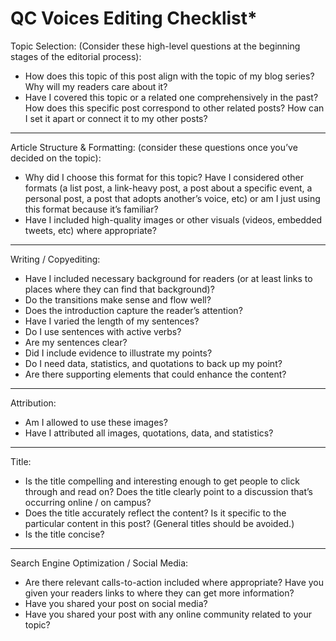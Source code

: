 # QC Voices Editing Checklist* 

Topic Selection: (Consider these high-level questions at the beginning stages of the editorial process):

- How does this topic of this post align with the topic of my blog series? Why will my readers care about it? 
- Have I covered this topic or a related one comprehensively in the past? How does this specific post correspond to other related posts?  How can I set it apart or connect it to my other posts? 

***

Article Structure & Formatting: (consider these questions once you’ve decided on the topic):

- Why did I choose this format for this topic? Have I considered other formats (a list post, a link-heavy post, a post about a specific event, a personal post, a post that adopts another’s voice, etc) or am I just using this format because it’s familiar? 
- Have I included high-quality images or other visuals  (videos, embedded tweets, etc) where appropriate? 

***

Writing / Copyediting: 

- Have I included necessary background for readers (or at least links to places where they can find that background)? 
- Do the transitions make sense and flow well? 
- Does the introduction capture the reader’s attention? 
- Have I varied the length of my sentences?
- Do I use sentences with active verbs? 
- Are my sentences clear? 
- Did I include evidence to illustrate my points? 
- Do I need data, statistics, and quotations to back up my point? 
- Are there supporting elements that could enhance the content? 

***

Attribution: 

- Am I allowed to use these images? 
- Have I attributed all images, quotations, data, and statistics? 

***

Title: 

- Is the title compelling and interesting enough to get people to click through and read on? Does the title clearly point to a discussion that’s occurring online / on campus? 
- Does the title accurately reflect the content? Is it specific to the particular content in this post? (General titles should be avoided.)
- Is the title concise? 

***

Search Engine Optimization / Social Media:

- Are there relevant calls-to-action included where appropriate? Have you given your readers links to where they can get more information? 
- Have you shared your post on social media? 
- Have you shared your post with any online community related to your topic? 
 
